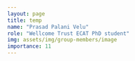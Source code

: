 ```yaml
---
layout: page
title: temp
name: "Prasad Palani Velu"
role: "Wellcome Trust ECAT PhD student"
img: assets/img/group-members/image
importance: 11
---
```



